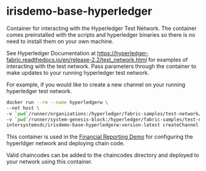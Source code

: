 # irisdemo-base-hyperledger



Container for interacting with the Hyperledger Test Network. The container comes preinstalled with the scripts and hyperledger binaries so there is no need to install them on your own machine.

See Hyperledger Documentation at https://hyperledger-fabric.readthedocs.io/en/release-2.2/test_network.html for examples of interacting with the test network. Pass parameters through the container to make updates to your running hyperledger test network.

For example, if you would like to create a new channel on your running hyperledger test network.

```bash
docker run --rm --name hyperledgerw \
--net host \
-v `pwd`/runner/organizations:/hyperledger/fabric-samples/test-network/organizations \
-v `pwd`/runner/system-genesis-block:/hyperledger/fabric-samples/test-network/system-genesis-block \
intersystemsdc/irisdemo-base-hyperledgerw:version-latest createChannel -c mychannel
```

This container is used in the  [Financial Reporting Demo](https://github.com/intersystems-community/irisdemo-demo-finrep) for configuring the hyperldger network and deploying chain code.

Valid chaincodes can be added to the chaincodes directory and deployed to your network using this container. 



